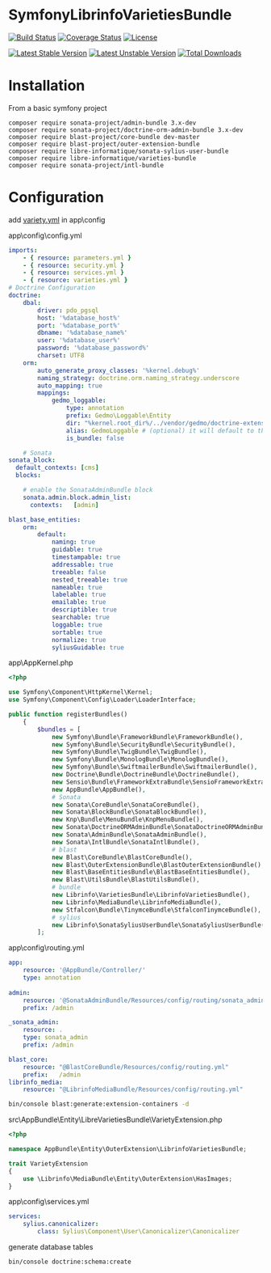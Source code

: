 # SymfonyLibrinfoVarietiesBundle

[![Build Status](https://travis-ci.org/libre-informatique/VarietiesBundle.svg?branch=master)](https://travis-ci.org/libre-informatique/VarietiesBundle)
[![Coverage Status](https://coveralls.io/repos/github/libre-informatique/VarietiesBundle/badge.svg?branch=master)](https://coveralls.io/github/libre-informatique/VarietiesBundle?branch=master)
[![License](https://img.shields.io/github/license/libre-informatique/VarietiesBundle.svg?style=flat-square)](./LICENCE.md)

[![Latest Stable Version](https://poser.pugx.org/libre-informatique/varieties-bundle/v/stable)](https://packagist.org/packages/libre-informatique/varieties-bundle)
[![Latest Unstable Version](https://poser.pugx.org/libre-informatique/varieties-bundle/v/unstable)](https://packagist.org/packages/libre-informatique/varieties-bundle)
[![Total Downloads](https://poser.pugx.org/libre-informatique/varieties-bundle/downloads)](https://packagist.org/packages/libre-informatique/varieties-bundle)

# Installation
From a basic symfony project

```
composer require sonata-project/admin-bundle 3.x-dev
composer require sonata-project/doctrine-orm-admin-bundle 3.x-dev
composer require blast-project/core-bundle dev-master
composer require blast-project/outer-extension-bundle
composer require libre-informatique/sonata-sylius-user-bundle
composer require libre-informatique/varieties-bundle
composer require sonata-project/intl-bundle
```
# Configuration
add [variety.yml](https://github.com/libre-informatique/LISemSymfonyProject/blob/master/app/config/varieties.yml) in app\config

app\config\config.yml

```yaml
imports:
    - { resource: parameters.yml }
    - { resource: security.yml }
    - { resource: services.yml }
    - { resource: varieties.yml }
# Doctrine Configuration
doctrine:
    dbal:
        driver: pdo_pgsql
        host: '%database_host%'
        port: '%database_port%'
        dbname: '%database_name%'
        user: '%database_user%'
        password: '%database_password%'
        charset: UTF8
    orm:
        auto_generate_proxy_classes: '%kernel.debug%'
        naming_strategy: doctrine.orm.naming_strategy.underscore
        auto_mapping: true
        mappings:
            gedmo_loggable:
                type: annotation
                prefix: Gedmo\Loggable\Entity
                dir: "%kernel.root_dir%/../vendor/gedmo/doctrine-extensions/lib/Gedmo/Loggable/Entity"
                alias: GedmoLoggable # (optional) it will default to the name set for the mappingmapping
                is_bundle: false

    # Sonata
sonata_block:
  default_contexts: [cms]
  blocks:

    # enable the SonataAdminBundle block
    sonata.admin.block.admin_list:
      contexts:   [admin]

blast_base_entities:
    orm:
        default:
            naming: true
            guidable: true
            timestampable: true
            addressable: true
            treeable: false
            nested_treeable: true
            nameable: true
            labelable: true
            emailable: true
            descriptible: true
            searchable: true
            loggable: true
            sortable: true
            normalize: true
            syliusGuidable: true
```
app\AppKernel.php

```php
<?php

use Symfony\Component\HttpKernel\Kernel;
use Symfony\Component\Config\Loader\LoaderInterface;

public function registerBundles()
    {
        $bundles = [
            new Symfony\Bundle\FrameworkBundle\FrameworkBundle(),
            new Symfony\Bundle\SecurityBundle\SecurityBundle(),
            new Symfony\Bundle\TwigBundle\TwigBundle(),
            new Symfony\Bundle\MonologBundle\MonologBundle(),
            new Symfony\Bundle\SwiftmailerBundle\SwiftmailerBundle(),
            new Doctrine\Bundle\DoctrineBundle\DoctrineBundle(),
            new Sensio\Bundle\FrameworkExtraBundle\SensioFrameworkExtraBundle(),
            new AppBundle\AppBundle(),
            # Sonata
            new Sonata\CoreBundle\SonataCoreBundle(), 
            new Sonata\BlockBundle\SonataBlockBundle(), 
            new Knp\Bundle\MenuBundle\KnpMenuBundle(),
            new Sonata\DoctrineORMAdminBundle\SonataDoctrineORMAdminBundle(),
            new Sonata\AdminBundle\SonataAdminBundle(),
            new Sonata\IntlBundle\SonataIntlBundle(),
            # blast
            new Blast\CoreBundle\BlastCoreBundle(),
            new Blast\OuterExtensionBundle\BlastOuterExtensionBundle(),
            new Blast\BaseEntitiesBundle\BlastBaseEntitiesBundle(),
            new Blast\UtilsBundle\BlastUtilsBundle(),
            # bundle
            new Librinfo\VarietiesBundle\LibrinfoVarietiesBundle(),
            new Librinfo\MediaBundle\LibrinfoMediaBundle(),
            new Stfalcon\Bundle\TinymceBundle\StfalconTinymceBundle(),
            # sylius
            new Librinfo\SonataSyliusUserBundle\SonataSyliusUserBundle(),
        ];
```
app\config\routing.yml
```yaml
app:
    resource: '@AppBundle/Controller/'
    type: annotation
    
admin:
    resource: '@SonataAdminBundle/Resources/config/routing/sonata_admin.xml'
    prefix: /admin

_sonata_admin:
    resource: .
    type: sonata_admin
    prefix: /admin

blast_core:
    resource: "@BlastCoreBundle/Resources/config/routing.yml" 
    prefix:   /admin
librinfo_media:
    resource: "@LibrinfoMediaBundle/Resources/config/routing.yml"
```

```bash
bin/console blast:generate:extension-containers -d
```
src\AppBundle\Entity\LibreVarietiesBundle\VarietyExtension.php
```php
<?php

namespace AppBundle\Entity\OuterExtension\LibrinfoVarietiesBundle;

trait VarietyExtension
{
    use \Librinfo\MediaBundle\Entity\OuterExtension\HasImages;
}
```
app\config\services.yml
```yaml
services:
    sylius.canonicalizer:
        class: Sylius\Component\User\Canonicalizer\Canonicalizer
```
generate database tables
```bash
bin/console doctrine:schema:create
```